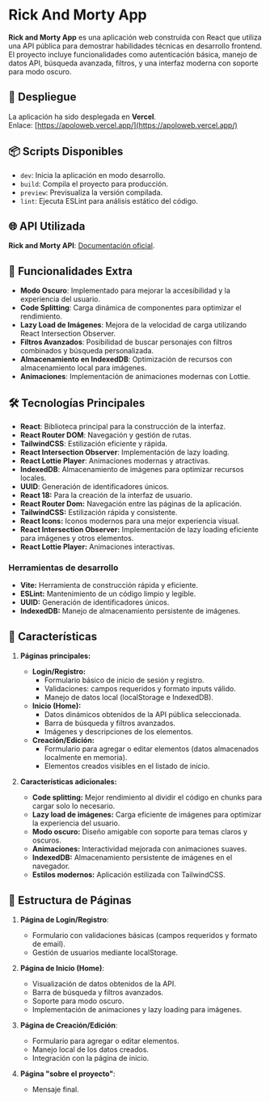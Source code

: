 # Rick And Morty App

**Rick and Morty App** es una aplicación web construida con React que utiliza una API pública para demostrar habilidades técnicas en desarrollo frontend. El proyecto incluye funcionalidades como autenticación básica, manejo de datos API, búsqueda avanzada, filtros, y una interfaz moderna con soporte para modo oscuro. 

## 📄 Despliegue

La aplicación ha sido desplegada en **Vercel**.  
Enlace: [https://apoloweb.vercel.app/](https://apoloweb.vercel.app/)

## 📦 Scripts Disponibles

- `dev`: Inicia la aplicación en modo desarrollo.
- `build`: Compila el proyecto para producción.
- `preview`: Previsualiza la versión compilada.
- `lint`: Ejecuta ESLint para análisis estático del código.

## 🌐 API Utilizada

**Rick and Morty API**: [Documentación oficial](https://rickandmortyapi.com/).

## 🚀 Funcionalidades Extra

- **Modo Oscuro**: Implementado para mejorar la accesibilidad y la experiencia del usuario.
- **Code Splitting**: Carga dinámica de componentes para optimizar el rendimiento.
- **Lazy Load de Imágenes**: Mejora de la velocidad de carga utilizando React Intersection Observer.
- **Filtros Avanzados**: Posibilidad de buscar personajes con filtros combinados y búsqueda personalizada.
- **Almacenamiento en IndexedDB**: Optimización de recursos con almacenamiento local para imágenes.
- **Animaciones**: Implementación de animaciones modernas con Lottie.

## 🛠️ Tecnologías Principales

- **React**: Biblioteca principal para la construcción de la interfaz.
- **React Router DOM**: Navegación y gestión de rutas.
- **TailwindCSS**: Estilización eficiente y rápida.
- **React Intersection Observer**: Implementación de lazy loading.
- **React Lottie Player**: Animaciones modernas y atractivas.
- **IndexedDB**: Almacenamiento de imágenes para optimizar recursos locales.
- **UUID**: Generación de identificadores únicos.
- **React 18:** Para la creación de la interfaz de usuario.
- **React Router Dom:** Navegación entre las páginas de la aplicación.
- **TailwindCSS:** Estilización rápida y consistente.
- **React Icons:** Iconos modernos para una mejor experiencia visual.
- **React Intersection Observer:** Implementación de lazy loading eficiente para imágenes y otros elementos.
- **React Lottie Player:** Animaciones interactivas.

### Herramientas de desarrollo
- **Vite:** Herramienta de construcción rápida y eficiente.
- **ESLint:** Mantenimiento de un código limpio y legible.
- **UUID:** Generación de identificadores únicos.
- **IndexedDB:** Manejo de almacenamiento persistente de imágenes.

## 🚀 Características

1. **Páginas principales:**
   - **Login/Registro:**  
     - Formulario básico de inicio de sesión y registro.
     - Validaciones: campos requeridos y formato inputs válido.
     - Manejo de datos local (localStorage e IndexedDB).
   - **Inicio (Home):**  
     - Datos dinámicos obtenidos de la API pública seleccionada.
     - Barra de búsqueda y filtros avanzados.
     - Imágenes y descripciones de los elementos.
   - **Creación/Edición:**  
     - Formulario para agregar o editar elementos (datos almacenados localmente en memoria).
     - Elementos creados visibles en el listado de inicio.
   
2. **Características adicionales:**
   - **Code splitting:** Mejor rendimiento al dividir el código en chunks para cargar solo lo necesario.
   - **Lazy load de imágenes:** Carga eficiente de imágenes para optimizar la experiencia del usuario.
   - **Modo oscuro:** Diseño amigable con soporte para temas claros y oscuros.
   - **Animaciones:** Interactividad mejorada con animaciones suaves.
   - **IndexedDB:** Almacenamiento persistente de imágenes en el navegador.
   - **Estilos modernos:** Aplicación estilizada con TailwindCSS.

## 📂 Estructura de Páginas

1. **Página de Login/Registro**:
   - Formulario con validaciones básicas (campos requeridos y formato de email).
   - Gestión de usuarios mediante localStorage.

2. **Página de Inicio (Home)**:
   - Visualización de datos obtenidos de la API.
   - Barra de búsqueda y filtros avanzados.
   - Soporte para modo oscuro.
   - Implementación de animaciones y lazy loading para imágenes.

3. **Página de Creación/Edición**:
   - Formulario para agregar o editar elementos.
   - Manejo local de los datos creados.
   - Integración con la página de inicio.
   
4. **Página "sobre el proyecto"**:
   - Mensaje final.
